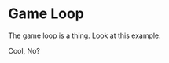 # Game Loop
The game loop is a thing. Look at this example:
<canvas id="game-loop-example"></canvas>

Cool, No?